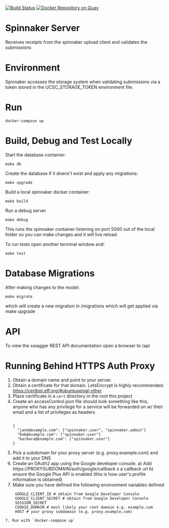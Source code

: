 [![Build Status](https://travis-ci.org/BD2KGenomics/dcc-spinnaker.svg?branch=master)](https://travis-ci.org/BD2KGenomics/dcc-spinnaker)
[![Docker Repository on Quay](https://quay.io/repository/ucsc_cgl/dcc-spinnaker/status "Docker
Repository on Quay")](https://quay.io/repository/ucsc_cgl/dcc-spinnaker)

# Spinnaker Server
Receives receipts from the spinnaker upload client and validates the submissions

# Environment

Spinnaker accesses the storage system when validating submissions via
a token stored in the UCSC_STORAGE_TOKEN environment file.

# Run

    docker-compose up


# Build, Debug and Test Locally

Start the database container:

    make db

Create the database if it doens't exist and apply any migrations:

    make upgrade

Build a local spinnaker docker container:

    make build

Run a debug server

    make debug

This runs the spinnaker container listening on port 5000 out of the local folder so
you can make changes and it will live reload.

To run tests open another terminal window and:

    make test

# Database Migrations

After making changes to the model:

    make migrate

which will create a new migration in /migrations which will get applied via make upgrade

# API

To view the swagger REST API documentation open a browser to <server>/api

# Running Behind HTTPS Auth Proxy

1. Obtain a domain name and point to your server.
2. Obtain a certificate for that domain. LetsEncrypt is highly recommended. https://certbot.eff.org/#ubuntuxenial-other
3. Place certificate in a `cert` directory in the root this project
4. Create an accessControl.json file
   should look something like this, anyone who has any privilege for a service will be forwarded on
   w/ their email and a list of privileges as headers
    ```
    
    {
      "jane@example.com": ["spinnaker.user", "spinnaker.admin"]
      "bob@example.com": ["spinnaker.user"]
      "barbara@example.com": ["spinnaker.user"]
    }
    ```
4. Pick a subdomain for your proxy server (e.g. proxy.example.com) and add it to your DNS
5. Create an OAuth2 app using the Google developer console.
   a) Add https://PROXYSUBDOMAIN/auth/google/callback s a callback url
   b) ensure the Google Plus API is enabled (this is how user's profile information is obtained)
6. Make sure you have defined the following environment variables defined
    ```
     GOOGLE_CLIENT_ID # obtain from Google Developer Console
     GOOGLE_CLIENT_SECRET # obtain from Google Developer Console
     SESSION_SECRET
     COOKIE_DOMAIN # most likely your root domain e.g. example.com
     HOST # your proxy subdomain (e.g. proxy.example.com)
```
7. Run with `docker-compose up`
